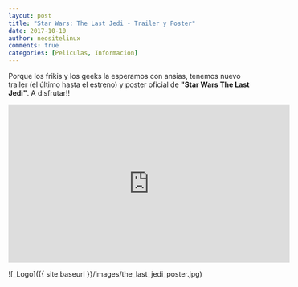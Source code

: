 ```yaml
---
layout: post
title: "Star Wars: The Last Jedi - Trailer y Poster"
date: 2017-10-10
author: neositelinux
comments: true
categories: [Peliculas, Informacion]
---
```

Porque los frikis y los geeks la esperamos con ansias, tenemos nuevo trailer (el último hasta el estreno) y poster oficial de **"Star Wars The Last Jedi"**. A disfrutar!!

<iframe width="560" height="315" src="https://www.youtube.com/embed/Q0CbN8sfihY" frameborder="0" allowfullscreen></iframe>

![_Logo]({{ site.baseurl }}/images/the_last_jedi_poster.jpg)
